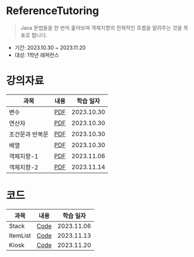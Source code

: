 # ReferenceTutoring
> Java 문법들을 한 번씩 훑어보며 객체지향의 전체적인 흐름을 알려주는 것을 목표로 합니다.   
* 기간: 2023.10.30 ~ 2023.11.20
* 대상: 1학년 레퍼런스

# 강의자료
| 과목 | 내용 | 학습 일자 |
| --- | --- | --- |
| 변수 | [PDF](https://github.com/Mangjun/ReferenceTutoring/blob/main/%EA%B0%95%EC%9D%98%EC%9E%90%EB%A3%8C/Java_%EB%B3%80%EC%88%98.pdf) | 2023.10.30 |
| 연산자 | [PDF](https://github.com/Mangjun/ReferenceTutoring/blob/main/%EA%B0%95%EC%9D%98%EC%9E%90%EB%A3%8C/Java_%EC%97%B0%EC%82%B0%EC%9E%90.pdf) | 2023.10.30 |
| 조건문과 반복문 | [PDF](https://github.com/Mangjun/ReferenceTutoring/blob/main/%EA%B0%95%EC%9D%98%EC%9E%90%EB%A3%8C/Java_%EC%A1%B0%EA%B1%B4%EB%AC%B8%EA%B3%BC%20%EB%B0%98%EB%B3%B5%EB%AC%B8.pdf) | 2023.10.30 |
| 배열 | [PDF](https://github.com/Mangjun/ReferenceTutoring/blob/main/%EA%B0%95%EC%9D%98%EC%9E%90%EB%A3%8C/Java_%EB%B0%B0%EC%97%B4.pdf) | 2023.10.30 |
| 객체지향-1 | [PDF](https://github.com/Mangjun/ReferenceTutoring/blob/main/%EA%B0%95%EC%9D%98%EC%9E%90%EB%A3%8C/Java_%EA%B0%9D%EC%B2%B4%EC%A7%80%ED%96%A5-1.pdf) | 2023.11.06 |
| 객체지향-2 | [PDF](https://github.com/Mangjun/ReferenceTutoring/blob/main/%EA%B0%95%EC%9D%98%EC%9E%90%EB%A3%8C/Java_%EA%B0%9D%EC%B2%B4%EC%A7%80%ED%96%A5-2.pdf) | 2023.11.14 |

# 코드
| 과목 | 내용 | 학습 일자 |
| --- | --- | --- |
| Stack | [Code](https://github.com/Mangjun/ReferenceTutoring/tree/main/%EC%BD%94%EB%93%9C/Stack) | 2023.11.06 |
| ItemList | [Code](https://github.com/Mangjun/ReferenceTutoring/tree/main/%EC%BD%94%EB%93%9C/ItemList) | 2023.11.13 |
| Kiosk | [Code](https://github.com/Mangjun/ReferenceTutoring/tree/main/%EC%BD%94%EB%93%9C/kiosk) | 2023.11.20 |
